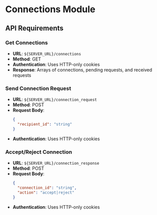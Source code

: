 # Connections Module

## API Requirements

### Get Connections
- **URL**: `${SERVER_URL}/connections`
- **Method**: GET
- **Authentication**: Uses HTTP-only cookies
- **Response**: Arrays of connections, pending requests, and received requests

### Send Connection Request
- **URL**: `${SERVER_URL}/connection_request`
- **Method**: POST
- **Request Body**:
  ```json
  {
    "recipient_id": "string"
  }
  ```
- **Authentication**: Uses HTTP-only cookies

### Accept/Reject Connection
- **URL**: `${SERVER_URL}/connection_response`
- **Method**: POST
- **Request Body**:
  ```json
  {
    "connection_id": "string",
    "action": "accept|reject"
  }
  ```
- **Authentication**: Uses HTTP-only cookies

